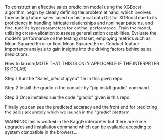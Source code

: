 To construct an effective sales prediction model using the XGBoost algorithm, begin by clearly defining the problem at hand, which involves forecasting future sales based on historical data.Opt for XGBoost due to its proficiency in handling intricate relationships and nonlinear patterns, and fine-tune its hyperparameters for optimal performance. Train the model, utilizing cross-validation to assess generalization capabilities. Evaluate the model's performance on the testing dataset, employing metrics such as Mean Squared Error or Root Mean Squared Error. Conduct feature importance analysis to gain insights into the driving factors behind sales predictions.

How to launch(MOTE THAT THIS IS ONLY APPLICABLE IF THE INTERPRTER IS COLAB)


Step 1:Run the "Sales_predict.ipynb" file in this given repo


Step 2:Install the gradio in the console by "pip install gradio" command


Step 3:Once installed run the code "gradio" given in this repo


Finally you can see the predicted accuracy and the front end for predicting the sales accurately which we launch in the "gradio" platform



WARNING:This is worked in the Kaggle interpreter but there are some upgrades and installation command which can be available according to system compatible in the browers....
